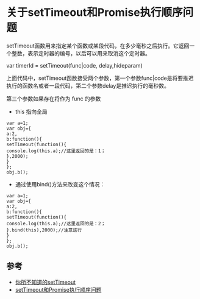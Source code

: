 # 关于setTimeout和Promise执行顺序问题

setTimeout函数用来指定某个函数或某段代码，在多少毫秒之后执行。它返回一个整数，表示定时器的编号，以后可以用来取消这个定时器。


var timerId = setTimeout(func|code, delay,hideparam)

上面代码中，setTimeout函数接受两个参数，第一个参数func|code是将要推迟执行的函数名或者一段代码，第二个参数delay是推迟执行的毫秒数。

第三个参数如果存在将作为 func 的参数


- this 指向全局
```
var a=1;
var obj={
a:2,
b:function(){
setTimeout(function(){
console.log(this.a);//这里返回的是：1；
},2000);
}
};
obj.b();
```

- 通过使用bind()方法来改变这个情况：

```
var a=1;
var obj={
a:2,
b:function(){
setTimeout(function(){
console.log(this.a);//这里返回的是：2；
}.bind(this),2000);//注意这行
}
};
obj.b();
```


## 参考
- [你所不知道的setTimeout](https://www.jeffjade.com/2016/01/10/2016-01-10-javacript-setTimeout/?utm_source=caibaojian.com)
- [setTimeout和Promise执行顺序问题](http://www.cnblogs.com/sunmarvell/p/9564815.html)
